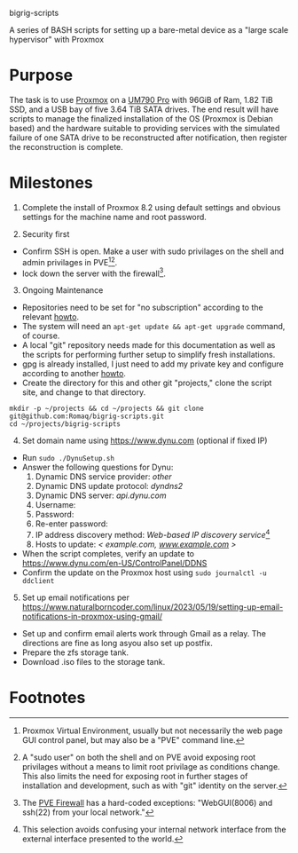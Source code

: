 bigrig-scripts

A series of BASH scripts for setting up a bare-metal device as a \"large
scale hypervisor\" with Proxmox

# Purpose

The task is to use [Proxmox](https://www.proxmox.com/en/) on a [UM790
Pro](https://store.minisforum.com/collections/all-product/products/minisforum-um790-pro)
with 96GiB of Ram, 1.82 TiB SSD, and a USB bay of five 3.64 TiB SATA
drives. The end result will have scripts to manage the finalized
installation of the OS (Proxmox is Debian based) and the hardware
suitable to providing services with the simulated failure of one SATA
drive to be reconstructed after notification, then register the
reconstruction is complete.

# Milestones

1. Complete the install of Proxmox 8.2 using default settings and obvious settings for
   the machine name and root password.

3. Security first     
  * Confirm SSH is open. Make a user with sudo privilages on the shell and admin privilages in PVE[^1][^2].  
  * lock down the server with the firewall[^3].

3. Ongoing Maintenance  
  * Repositories need to be set for "no subscription" according to the relevant
   [howto](https://www.virtualizationhowto.com/2022/08/proxmox-update-no-subscription-repository-configuration/).
  * The system will need an `apt-get update && apt-get upgrade` command, of course.
  * A local "git" repository needs made for this documentation as well as the scripts
   for performing further setup to simplify fresh installations.
  * gpg is already installed, I just need to add my private key and configure according
   to another [howto](https://aalonso.dev/blog/2022/how-to-generate-gpg-keys-sign-commits-and-export-keys-to-another-machine).
  * Create the directory for this and other git "projects," clone the script site, and
   change to that directory.
```
mkdir -p ~/projects && cd ~/projects && git clone git@github.com:Romaq/bigrig-scripts.git
cd ~/projects/bigrig-scripts
```

4. Set domain name using https://www.dynu.com (optional if fixed IP)  
  * Run `sudo ./DynuSetup.sh`
  * Answer the following questions for Dynu:
    1. Dynamic DNS service provider: *other*
    2. Dynamic DNS update protocol: *dyndns2*
    3. Dynamic DNS server: *api.dynu.com*
    4. Username: *<your-user-name>*
    5. Password: *<your-password>*
    6. Re-enter password: *<your-password>*
    7. IP address discovery method: *Web-based IP discovery service*[^4]
    8. Hosts to update: *< example.com, www.example.com >*
  * When the script completes, verify an update to https://www.dynu.com/en-US/ControlPanel/DDNS
  * Confirm the update on the Proxmox host using `sudo journalctl -u ddclient`

5. Set up email notifications per https://www.naturalborncoder.com/linux/2023/05/19/setting-up-email-notifications-in-proxmox-using-gmail/

  * Set up and confirm email alerts work through Gmail as a relay. The directions are fine
      as long asyou also set up postfix.
  * Prepare the zfs storage tank.
  * Download .iso files to the storage tank.

# Footnotes
[^1]: Proxmox Virtual Environment, usually but not necessarily the web
page GUI control panel, but may also be a "PVE" command line.
[^2]: A "sudo user" on both the shell and on PVE avoid exposing root privilages without a means
to limit root privilage as conditions change. This also limits the need for exposing root
in further stages of installation and development, such as with "git" identity on the
server.
[^3]: The [PVE Firewall](https://pve.proxmox.com/wiki/Firewall#_configuration_files) has
a hard-coded exceptions: "WebGUI(8006) and ssh(22) from your local network."
[^4]: This selection avoids confusing your internal network interface from the external
interface presented to the world.
